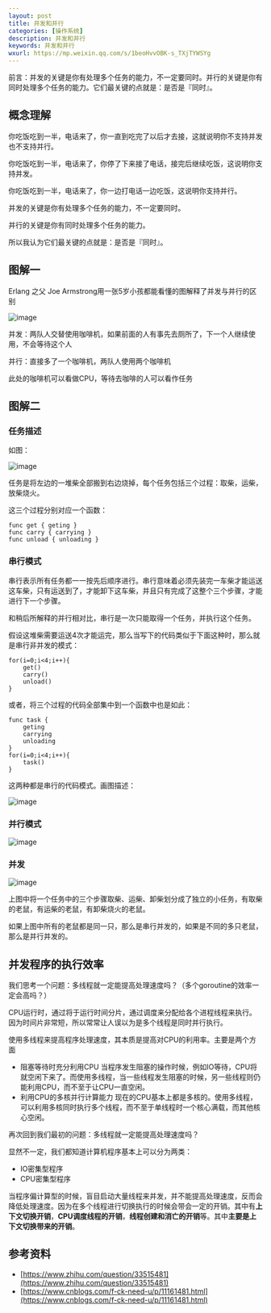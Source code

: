 ```yaml
---
layout: post
title: 并发和并行
categories: [操作系统]
description: 并发和并行
keywords: 并发和并行
wxurl: https://mp.weixin.qq.com/s/1beoHvvOBK-s_TXjTYWSYg
---
```


前言：并发的关键是你有处理多个任务的能力，不一定要同时。并行的关键是你有同时处理多个任务的能力。它们最关键的点就是：是否是『同时』。

## 概念理解

你吃饭吃到一半，电话来了，你一直到吃完了以后才去接，这就说明你不支持并发也不支持并行。

你吃饭吃到一半，电话来了，你停了下来接了电话，接完后继续吃饭，这说明你支持并发。

你吃饭吃到一半，电话来了，你一边打电话一边吃饭，这说明你支持并行。



并发的关键是你有处理多个任务的能力，不一定要同时。

并行的关键是你有同时处理多个任务的能力。



所以我认为它们最关键的点就是：是否是『同时』。

## 图解一

Erlang 之父 Joe Armstrong用一张5岁小孩都能看懂的图解释了并发与并行的区别

![image](https://raw.githubusercontent.com/taoey/taoey.github.io/master/_pics/2021-02-20-并发和并行.assets/v2-674f0d37fca4fac1bd2df28a2b78e633_720w.jpg)

并发：两队人交替使用咖啡机，如果前面的人有事先去厕所了，下一个人继续使用，不会等待这个人

并行：直接多了一个咖啡机，两队人使用两个咖啡机



此处的咖啡机可以看做CPU，等待去咖啡的人可以看作任务



## 图解二

### 任务描述

如图：

![image](https://raw.githubusercontent.com/taoey/taoey.github.io/master/_pics/2021-02-20-并发和并行.assets/733013-20190706105556726-1105878314.png)

任务是将左边的一堆柴全部搬到右边烧掉，每个任务包括三个过程：取柴，运柴，放柴烧火。

这三个过程分别对应一个函数：

```
func get { geting }
func carry { carrying }
func unload { unloading }
```

### 串行模式

串行表示所有任务都一一按先后顺序进行。串行意味着必须先装完一车柴才能运送这车柴，只有运送到了，才能卸下这车柴，并且只有完成了这整个三个步骤，才能进行下一个步骤。

和稍后所解释的并行相对比，串行是一次只能取得一个任务，并执行这个任务。

假设这堆柴需要运送4次才能运完，那么当写下的代码类似于下面这种时，那么就是串行非并发的模式：

```
for(i=0;i<4;i++){
    get()
    carry()
    unload()
}
```

或者，将三个过程的代码全部集中到一个函数中也是如此：

```
func task {
    geting
    carrying
    unloading
}
for(i=0;i<4;i++){
    task()
}
```

这两种都是串行的代码模式。画图描述：

![image](https://raw.githubusercontent.com/taoey/taoey.github.io/master/_pics/2021-02-20-并发和并行.assets/733013-20190706105550462-1158974849.png)

### 并行模式



![image](https://raw.githubusercontent.com/taoey/taoey.github.io/master/_pics/2021-02-20-并发和并行.assets/733013-20190706105539909-1099998886.png)

### 并发



![image](https://raw.githubusercontent.com/taoey/taoey.github.io/master/_pics/2021-02-20-并发和并行.assets/733013-20190706105534243-1252460335.png)

上图中将一个任务中的三个步骤取柴、运柴、卸柴划分成了独立的小任务，有取柴的老鼠，有运柴的老鼠，有卸柴烧火的老鼠。

如果上图中所有的老鼠都是同一只，那么是串行并发的，如果是不同的多只老鼠，那么是并行并发的。



## 并发程序的执行效率

我们思考一个问题：多线程就一定能提高处理速度吗？（多个goroutine的效率一定会高吗？）



CPU运行时，通过将于运行时间分片，通过调度来分配给各个进程线程来执行。因为时间片非常短，所以常常让人误以为是多个线程是同时并行执行。

使用多线程来提高程序处理速度，其本质是提高对CPU的利用率。主要是两个方面

- 阻塞等待时充分利用CPU
   当程序发生阻塞的操作时候，例如IO等待，CPU将就空闲下来了。而使用多线程，当一些线程发生阻塞的时候，另一些线程则仍能利用CPU，而不至于让CPU一直空闲。
- 利用CPU的多核并行计算能力
   现在的CPU基本上都是多核的。使用多线程，可以利用多核同时执行多个线程，而不至于单线程时一个核心满载，而其他核心空闲。



再次回到我们最初的问题：多线程就一定能提高处理速度吗？

显然不一定，我们都知道计算机程序基本上可以分为两类：

- IO密集型程序
- CPU密集型程序

当程序偏计算型的时候，盲目启动大量线程来并发，并不能提高处理速度，反而会降低处理速度。因为在多个线程进行切换执行的时候会带会一定的开销。其中有**上下文切换开销**，**CPU调度线程的开销**，**线程创建和消亡的开销**等。其中**主要是上下文切换带来的开销**。





## 参考资料

- [https://www.zhihu.com/question/33515481](https://www.zhihu.com/question/33515481)
- [https://www.cnblogs.com/f-ck-need-u/p/11161481.html](https://www.cnblogs.com/f-ck-need-u/p/11161481.html)